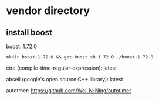 # vendor directory

## install boost

boost: 1.72.0

`mkdir boost-1.72.0 && get-boost.sh 1.72.0 ./boost-1.72.0`

ctre (compile-time-regular-expression): latest

abseil (google's open source C++ library): latest

autotmer: <https://github.com/Wei-N-Ning/autotimer>

